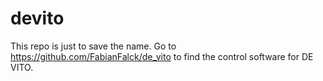 # devito

This repo is just to save the name. Go to https://github.com/FabianFalck/de_vito to find the control software for DE VITO.
